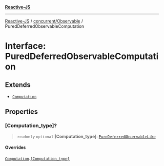 [**Reactive-JS**](../../../README.md)

***

[Reactive-JS](../../../README.md) / [concurrent/Observable](../README.md) / PuredDeferredObservableComputation

# Interface: PuredDeferredObservableComputation

## Extends

- [`Computation`](../../../computations/interfaces/Computation.md)

## Properties

### \[Computation\_type\]?

> `readonly` `optional` **\[Computation\_type\]**: [`PureDeferredObservableLike`](../../interfaces/PureDeferredObservableLike.md)

#### Overrides

[`Computation`](../../../computations/interfaces/Computation.md).[`[Computation_type]`](../../../computations/interfaces/Computation.md#computation_type)
